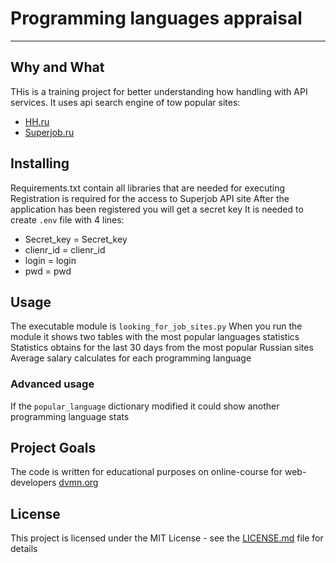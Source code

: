 # Programming languages appraisal 
***
## Why and What
THis is a training project for better understanding how handling with API services.
It uses api search engine of tow popular sites:  
* [HH.ru](https://api.hh.ru/)  
* [Superjob.ru](https://api.superjob.ru)  


## Installing
Requirements.txt contain all libraries that are needed for executing
Registration is required for the access to Superjob API site
After the application has been registered you will get a secret key
It is needed to create `.env` file with 4 lines:
* Secret_key = Secret_key
* clienr_id = clienr_id
* login = login
* pwd = pwd 

## Usage
The executable module is `looking_for_job_sites.py`
When you run the module it shows two tables with the most popular languages statistics
Statistics obtains for the last 30 days from the most popular Russian sites
Average salary calculates for each programming language  
 

### Advanced usage
If the `popular_language` dictionary  modified it could show another programming language stats 


## Project Goals
The code is written for educational purposes on online-course for web-developers [dvmn.org](https://dvmn.org/modules/)

## License
This project is licensed under the MIT License - see the [LICENSE.md](https://github.com/psergal/bitly/blob/master/license.md) file for details  
